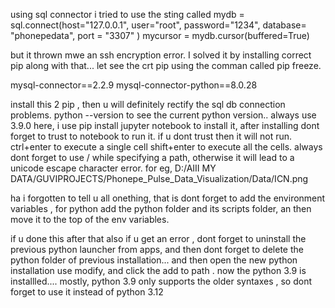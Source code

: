 using sql connector i tried to use the sting called mydb = sql.connect(host="127.0.0.1",
                   user="root",
                   password="1234",
                   database= "phonepedata",
                   port = "3307"
                  )
mycursor = mydb.cursor(buffered=True)

but it thrown mwe an ssh encryption error. I solved it by installing correct pip along with that... let see the crt pip using the comman called pip freeze.

mysql-connector==2.2.9
mysql-connector-python==8.0.28

install this 2 pip , then u will definitely rectify the sql db connection problems.
 python --version to see the current python version..
 always use 3.9.0
 here, i use pip install jupyter notebook to install it, after installing dont forget to trust to notebook to run it.
 if u dont trust then it will not run.
 ctrl+enter to execute a single cell
 shift+enter to execute all the cells.
 always dont forget to use / while specifying a path, otherwise it will lead to a unicode escape character error.
 for eg, D:/AIII MY DATA/GUVIPROJECTS/Phonepe_Pulse_Data_Visualization/Data/ICN.png

ha i forgotten to tell u all onething, that is dont forget to add the environment variables , for python add the python folder and its scripts folder, an then move it to the top of the env variables.

if u done this after that also if u get an error , dont forget to uninstall the previous python launcher from apps, and then dont forget to delete the python folder of previous installation... and then open the new python installation use modify, and click the add to path . now the python 3.9 is installled.... mostly, python 3.9 only supports the older syntaxes , so dont forget to use it instead of python 3.12
 


